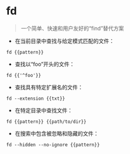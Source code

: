 # fd

> 一个简单、快速和用户友好的“find”替代方案

- 在当前目录中查找与给定模式匹配的文件：

`fd {{pattern}}`

- 查找以“foo”开头的文件：

`fd {{'^foo'}}`

- 查找具有特定扩展名的文件：

`fd --extension {{txt}}`

- 在特定目录中查找文件：

`fd {{pattern}} {{path/to/dir}}`

- 在搜索中包含被忽略和隐藏的文件：

`fd --hidden --no-ignore {{pattern}}`

[#]: contributors: ([　]，[玉叶])